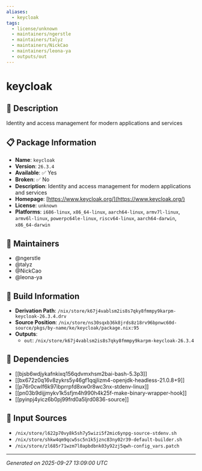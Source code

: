 ```yaml
---
aliases:
  - keycloak
tags:
  - license/unknown
  - maintainers/ngerstle
  - maintainers/talyz
  - maintainers/NickCao
  - maintainers/leona-ya
  - outputs/out
---
```


# keycloak

## 📝 Description

Identity and access management for modern applications and services

## 📋 Package Information

- **Name**: `keycloak`
- **Version**: `26.3.4`
- **Available**: ✅ Yes
- **Broken**: ✅ No
- **Description**: Identity and access management for modern applications and services
- **Homepage**: [https://www.keycloak.org/](https://www.keycloak.org/)
- **License**: `unknown`
- **Platforms**: `i686-linux`, `x86_64-linux`, `aarch64-linux`, `armv7l-linux`, `armv6l-linux`, `powerpc64le-linux`, `riscv64-linux`, `aarch64-darwin`, `x86_64-darwin`
## 👥 Maintainers

- @ngerstle
- @talyz
- @NickCao
- @leona-ya


## 🔧 Build Information

- **Derivation Path**: `/nix/store/k67j4vablsm2is8s7qky8fmmpy9karpm-keycloak-26.3.4.drv`
- **Source Position**: `/nix/store/ns30sqxb36k8jrds8z18rv96bpnwc60d-source/pkgs/by-name/ke/keycloak/package.nix:95`
- **Outputs**:
  - `out`:  `/nix/store/k67j4vablsm2is8s7qky8fmmpy9karpm-keycloak-26.3.4`

## 🔗 Dependencies

- [[bjsb6wdjykafnkixq156qdvmxhsm2bai-bash-5.3p3]]
- [[bx672z0q16v8zykrs5y46gf1qqjlizm4-openjdk-headless-21.0.8+9]]
- [[p76r0cwlf6k97ibprrpfd8xw0r8wc3nx-stdenv-linux]]
- [[pn03b9dijjmykv1k5sfjm4h990h4k25f-make-binary-wrapper-hook]]
- [[pyinpj4yicz6b0pj99frd0a5ljrd0836-source]]

## 📁 Input Sources

- `/nix/store/l622p70vy8k5sh7y5wizi5f2mic6ynpg-source-stdenv.sh`
- `/nix/store/shkw4qm9qcw5sc5n1k5jznc83ny02r39-default-builder.sh`
- `/nix/store/zl685r71wzm7l0apbdbnk03y92zj5qwh-config_vars.patch`

---
*Generated on 2025-09-27 13:09:00 UTC*
